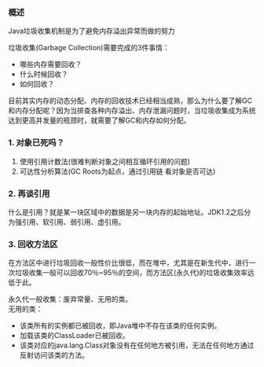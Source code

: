 ### 概述
Java垃圾收集机制是为了避免内存溢出异常而做的努力

垃圾收集(Garbage Collection)需要完成的3件事情：
- 哪些内存需要回收？
- 什么时候回收？
- 如何回收？

目前其实内存的动态分配、内存的回收技术已经相当成熟，那么为什么要了解GC和内存分配呢？因为当排查各种内存溢出、内存泄漏问题时，当垃圾收集成为系统达到更高并发量的瓶颈时，就需要了解GC和内存如何分配。  

### 1. 对象已死吗？
1. 使用引用计数法(很难判断对象之间相互循环引用的问题)
2. 可达性分析算法(GC Roots为起点，通过引用链 看对象是否可达)

### 2. 再谈引用
什么是引用？就是某一块区域中的数据是另一块内存的起始地址。JDK1.2之后分为强引用、软引用、弱引用、虚引用。

### 3. 回收方法区
在方法区中进行垃圾回收一般性价比很低，而在堆中，尤其是在新生代中，进行一次垃圾收集一般可以回收70％~95％的空间，而方法区(永久代)的垃圾收集效率远低于此。  

永久代一般收集：废弃常量、无用的类。  
无用的类：
- 该类所有的实例都已被回收，即Java堆中不存在该类的任何实例。
- 加载该类的ClassLoader已被回收。
- 该类对应的java.lang.Class对象没有在任何地方被引用，无法在任何地方通过反射访问该类的方法。